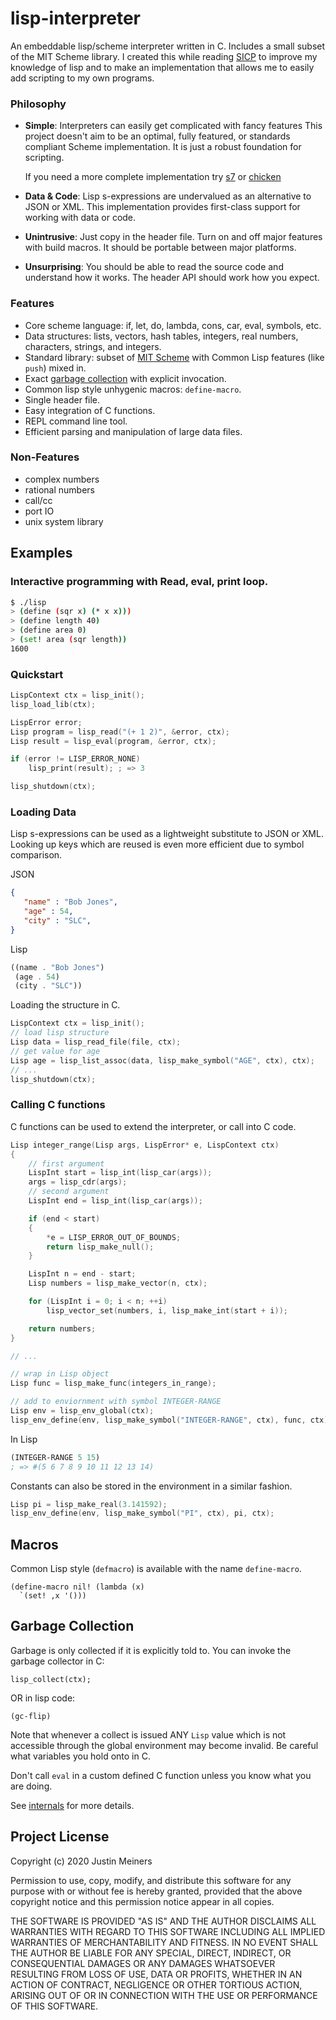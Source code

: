 lisp-interpreter
===============

An embeddable lisp/scheme interpreter written in C.
Includes a small subset of the MIT Scheme library.
I created this while reading [SICP](https://github.com/justinmeiners/sicp-excercises) to improve my knowledge of lisp and to make an implementation that allows me to easily add scripting to my own programs.

### Philosophy

- **Simple**: Interpreters can easily get complicated with fancy features
    This project doesn't aim to be an optimal, fully featured, or standards compliant Scheme implementation.
    It is just a robust foundation for scripting. 

   If you need a more complete implementation try [s7](https://ccrma.stanford.edu/software/snd/snd/s7.html)
    or [chicken](https://www.call-cc.org)

- **Data & Code**: Lisp s-expressions are undervalued as an alternative to JSON or XML.
    This implementation provides first-class support for working with data or code.

- **Unintrusive**: Just copy in the header file.
    Turn on and off major features with build macros.
    It should be portable between major platforms.

- **Unsurprising**: You should be able to read the source code and understand how it works.
  The header API should work how you expect.


### Features

- Core scheme language: if, let, do, lambda, cons, car, eval, symbols, etc.
- Data structures: lists, vectors, hash tables, integers, real numbers, characters, strings, and integers.
- Standard library: subset of [MIT Scheme](https://groups.csail.mit.edu/mac/ftpdir/scheme-7.4/doc-html/scheme_toc.html)
  with Common Lisp features (like `push`) mixed in.
- Exact [garbage collection](#garbage-collection) with explicit invocation.
- Common lisp style unhygenic macros: `define-macro`.
- Single header file.
- Easy integration of C functions.
- REPL command line tool.
- Efficient parsing and manipulation of large data files.

### Non-Features

- complex numbers
- rational numbers
- call/cc
- port IO
- unix system library

## Examples

### Interactive programming with Read, eval, print loop.
```bash
$ ./lisp
> (define (sqr x) (* x x)))
> (define length 40)
> (define area 0)
> (set! area (sqr length))
1600
```

### Quickstart

```c
LispContext ctx = lisp_init();
lisp_load_lib(ctx);

LispError error;
Lisp program = lisp_read("(+ 1 2)", &error, ctx);
Lisp result = lisp_eval(program, &error, ctx);

if (error != LISP_ERROR_NONE)
    lisp_print(result); ; => 3

lisp_shutdown(ctx);
```

### Loading Data

Lisp s-expressions can be used as a lightweight substitute to JSON or XML.
Looking up keys which are reused is even more efficient due to symbol comparison.

JSON
```json
{
   "name" : "Bob Jones",
   "age" : 54,
   "city" : "SLC",
}
```

Lisp
```scheme
((name . "Bob Jones")
 (age . 54)
 (city . "SLC"))
```
Loading the structure in C.

```c
LispContext ctx = lisp_init();
// load lisp structure
Lisp data = lisp_read_file(file, ctx);
// get value for age
Lisp age = lisp_list_assoc(data, lisp_make_symbol("AGE", ctx), ctx);
// ...
lisp_shutdown(ctx);
```

### Calling C functions

C functions can be used to extend the interpreter, or call into C code.

```c
Lisp integer_range(Lisp args, LispError* e, LispContext ctx)
{
    // first argument
    LispInt start = lisp_int(lisp_car(args));
    args = lisp_cdr(args);
    // second argument
    LispInt end = lisp_int(lisp_car(args));

    if (end < start)
    {
        *e = LISP_ERROR_OUT_OF_BOUNDS;
        return lisp_make_null();
    }

    LispInt n = end - start;
    Lisp numbers = lisp_make_vector(n, ctx);

    for (LispInt i = 0; i < n; ++i)
        lisp_vector_set(numbers, i, lisp_make_int(start + i));

    return numbers;
}

// ...

// wrap in Lisp object
Lisp func = lisp_make_func(integers_in_range);

// add to enviornment with symbol INTEGER-RANGE
Lisp env = lisp_env_global(ctx);
lisp_env_define(env, lisp_make_symbol("INTEGER-RANGE", ctx), func, ctx);
```

In Lisp
```scheme
(INTEGER-RANGE 5 15)
; => #(5 6 7 8 9 10 11 12 13 14)
```
Constants can also be stored in the environment in a similar fashion.

```c
Lisp pi = lisp_make_real(3.141592);
lisp_env_define(env, lisp_make_symbol("PI", ctx), pi, ctx);
```
## Macros

Common Lisp style (`defmacro`) is available with the name `define-macro`.

    (define-macro nil! (lambda (x)
      `(set! ,x '()))

## Garbage Collection

Garbage is only collected if it is explicitly told to.
You can invoke the garbage collector in C:

    lisp_collect(ctx);

OR in lisp code:

    (gc-flip)

Note that whenever a collect is issued
ANY `Lisp` value which is not accessible
through the global environment may become invalid.
Be careful what variables you hold onto in C.

Don't call `eval` in a custom defined C function unless
you know what you are doing.

See [internals](INTERNALS.md) for more details.

## Project License

Copyright (c) 2020 Justin Meiners

Permission to use, copy, modify, and distribute this software for any
purpose with or without fee is hereby granted, provided that the above
copyright notice and this permission notice appear in all copies.

THE SOFTWARE IS PROVIDED "AS IS" AND THE AUTHOR DISCLAIMS ALL WARRANTIES
WITH REGARD TO THIS SOFTWARE INCLUDING ALL IMPLIED WARRANTIES OF
MERCHANTABILITY AND FITNESS. IN NO EVENT SHALL THE AUTHOR BE LIABLE FOR
ANY SPECIAL, DIRECT, INDIRECT, OR CONSEQUENTIAL DAMAGES OR ANY DAMAGES
WHATSOEVER RESULTING FROM LOSS OF USE, DATA OR PROFITS, WHETHER IN AN
ACTION OF CONTRACT, NEGLIGENCE OR OTHER TORTIOUS ACTION, ARISING OUT OF
OR IN CONNECTION WITH THE USE OR PERFORMANCE OF THIS SOFTWARE.

